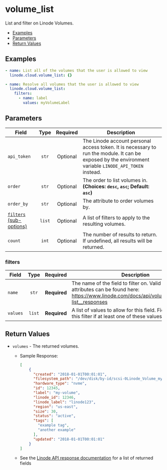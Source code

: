 # volume_list

List and filter on Linode Volumes.

- [Examples](#examples)
- [Parameters](#parameters)
- [Return Values](#return-values)

## Examples

```yaml
- name: List all of the volumes that the user is allowed to view
  linode.cloud.volume_list: {}
```

```yaml
- name: Resolve all volumes that the user is allowed to view
  linode.cloud.volume_list:
    filters:
      - name: label
        values: myVolumeLabel
```


## Parameters

| Field     | Type | Required | Description                                                                  |
|-----------|------|----------|------------------------------------------------------------------------------|
| `api_token` | <center>`str`</center> | <center>Optional</center> | The Linode account personal access token. It is necessary to run the module. It can be exposed by the environment variable `LINODE_API_TOKEN` instead.   |
| `order` | <center>`str`</center> | <center>Optional</center> | The order to list volumes in.  **(Choices: `desc`, `asc`; Default: `asc`)** |
| `order_by` | <center>`str`</center> | <center>Optional</center> | The attribute to order volumes by.   |
| [`filters` (sub-options)](#filters) | <center>`list`</center> | <center>Optional</center> | A list of filters to apply to the resulting volumes.   |
| `count` | <center>`int`</center> | <center>Optional</center> | The number of results to return. If undefined, all results will be returned.   |

### filters

| Field     | Type | Required | Description                                                                  |
|-----------|------|----------|------------------------------------------------------------------------------|
| `name` | <center>`str`</center> | <center>**Required**</center> | The name of the field to filter on. Valid filterable attributes can be found here: https://www.linode.com/docs/api/volumes/#volumes-list__responses   |
| `values` | <center>`list`</center> | <center>**Required**</center> | A list of values to allow for this field. Fields will pass this filter if at least one of these values matches.   |

## Return Values

- `volumes` - The returned volumes.

    - Sample Response:
        ```json
        [
            {
              "created": "2018-01-01T00:01:01",
              "filesystem_path": "/dev/disk/by-id/scsi-0Linode_Volume_my-volume",
              "hardware_type": "nvme",
              "id": 12345,
              "label": "my-volume",
              "linode_id": 12346,
              "linode_label": "linode123",
              "region": "us-east",
              "size": 30,
              "status": "active",
              "tags": [
                "example tag",
                "another example"
              ],
              "updated": "2018-01-01T00:01:01"
            }
        ]
        ```
    - See the [Linode API response documentation](https://www.linode.com/docs/api/volumes/#volumes-list__response-samples) for a list of returned fields


